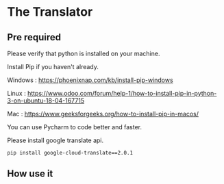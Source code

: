 # The Translator

## Pre required

Please verify that python is installed on your machine.

Install Pip if you haven't already.

Windows : https://phoenixnap.com/kb/install-pip-windows

Linux : https://www.odoo.com/forum/help-1/how-to-install-pip-in-python-3-on-ubuntu-18-04-167715

Mac : https://www.geeksforgeeks.org/how-to-install-pip-in-macos/

You can use Pycharm to code better and faster.

Please install google translate api.

    pip install google-cloud-translate==2.0.1

## How use it